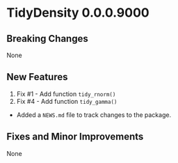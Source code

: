 # TidyDensity 0.0.0.9000

## Breaking Changes
None

## New Features
1. Fix #1 - Add function `tidy_rnorm()`
2. Fix #4 - Add function `tidy_gamma()`

* Added a `NEWS.md` file to track changes to the package.

## Fixes and Minor Improvements
None
